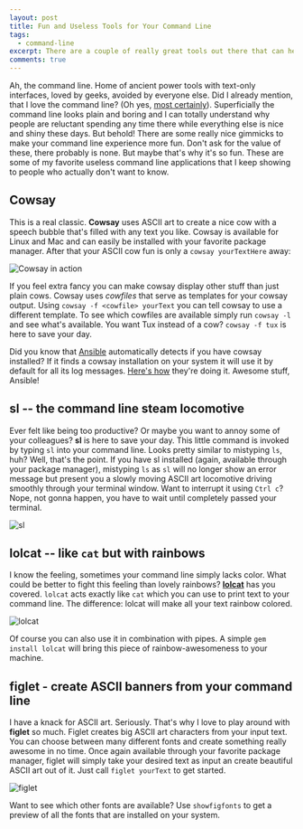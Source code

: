 ```yaml
---
layout: post
title: Fun and Useless Tools for Your Command Line
tags:
  - command-line
excerpt: There are a couple of really great tools out there that can help you getting more fun out of your day-to-day command line use. These are some of my favorites.
comments: true
---
```


Ah, the command line. Home of ancient power tools with text-only interfaces, loved by geeks, avoided by everyone else. Did I already mention, that I love the command line? (Oh yes, [most certainly](/blog/a-quick-and-easy-guide-to-tmux/)). Superficially the command line looks plain and boring and I can totally understand why people are reluctant spending any time there while everything else is nice and shiny these days. But behold! There are some really nice gimmicks to make your command line experience more fun. Don't ask for the value of these, there probably is none. But maybe that's why it's so fun. These are some of my favorite useless command line applications that I keep showing to people who actually don't want to know.

## Cowsay
This is a real classic. **Cowsay** uses ASCII art to create a nice cow with a speech bubble that's filled with any text you like. Cowsay is available for Linux and Mac and can easily be installed with your favorite package manager. After that your ASCII cow fun is only a `cowsay yourTextHere` away:

![Cowsay in action](/assets/img/uploads/cowsay.jpg)

If you feel extra fancy you can make cowsay display other stuff than just plain cows. Cowsay uses _cowfiles_ that serve as templates for your cowsay output. Using `cowsay -f <cowfile> yourText` you can tell cowsay to use a different template. To see which cowfiles are available simply run `cowsay -l` and see what's available. You want Tux instead of a cow? `cowsay -f tux` is here to save your day.

Did you know that [Ansible](http://www.ansible.com) automatically detects if you have cowsay installed? If it finds a cowsay installation on your system it will use it by default for all its log messages. [Here's how](https://github.com/ansible/ansible/blob/86de1429e57c0ec3c40a6c5bd2c1808ce78b48a4/lib/ansible/utils/display.py#L82-L105) they're doing it. Awesome stuff, Ansible!

## sl -- the command line steam locomotive
Ever felt like being too productive? Or maybe you want to annoy some of your colleagues? **sl** is here to save your day. This little command is invoked by typing `sl` into your command line. Looks pretty similar to mistyping `ls`, huh? Well, that's the point. If you have sl installed (again, available through your package manager), mistyping `ls` as `sl` will no longer show an error message but present you a slowly moving ASCII art locomotive driving smoothly through your terminal window. Want to interrupt it using `Ctrl c`? Nope, not gonna happen, you have to wait until completely passed your terminal.

![sl](/assets/img/uploads/sl.gif)

## lolcat -- like `cat` but with rainbows
I know the feeling, sometimes your command line simply lacks color. What could be better to fight this feeling than lovely rainbows? **[lolcat](https://github.com/busyloop/lolcat)** has you covered. `lolcat` acts exactly like `cat` which you can use to print text to your command line. The difference: lolcat will make all your text rainbow colored.

![lolcat](/assets/img/uploads/lolcat.jpg)

Of course you can also use it in combination with pipes. A simple `gem install lolcat` will bring this piece of rainbow-awesomeness to your machine.


## figlet - create ASCII banners from your command line
I have a knack for ASCII art. Seriously. That's why I love to play around with **figlet** so much. Figlet creates big ASCII art characters from your input text. You can choose between many different fonts and create something really awesome in no time. Once again available through your favorite package manager, figlet will simply take your desired text as input an create beautiful ASCII art out of it. Just call `figlet yourText` to get started.

![figlet](/assets/img/uploads/figlet.jpg)

Want to see which other fonts are available? Use `showfigfonts` to get a preview of all the fonts that are installed on your system.
